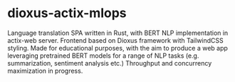 # dioxus-actix-mlops
Language translation SPA written in Rust, with BERT NLP implementation in actix-web server. Frontend based on Dioxus framework with TailwindCSS styling. Made for educational purposes, with the aim to produce a web app leveraging pretrained BERT models for a range of NLP tasks (e.g. summarization, sentiment analysis etc.) Throughput and concurrency maximization in progress.
